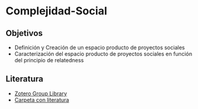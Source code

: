 # Complejidad-Social

## Objetivos

- Definición y Creación de un espacio producto de proyectos sociales
- Caracterización del espacio producto de proyectos sociales en función del principio de relatedness

## Literatura

- [Zotero Group Library](https://www.zotero.org/groups/936415/ei2-sxc-seminar/items)
- [Carpeta con literatura](https://drive.google.com/drive/u/2/folders/1VcGNBNIaO5zBBb1w4YVBdxtLR5qbWB7u?usp=sharing_eil&ts=5d56df93)

